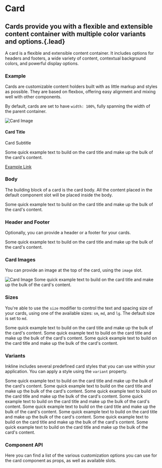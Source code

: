 # Card
## Cards provide you with a flexible and extensible content container with multiple color variants and options.{.lead}

A card is a flexible and extensible content container. It includes options for headers and footers, a wide variety of content, 
contextual background colors, and powerful display options. 

### Example
Cards are customizable content holders built with as little markup and styles as possible. 
They are based on flexbox, offering easy alignment and mixing well with other components. 

By default, cards are set to have `width: 100%`, fully spanning the width of the parent container. 

<i-code-preview title="Card Example">

<i-row>
    <i-column md="6">
        <i-card>
            <img slot="image" src="/images/placeholder-500x250.jpg" alt="Card Image" />
            <h4 class="title">Card Title</h4>
            <p class="subtitle">Card Subtitle</p>
            <p>
                Some quick example text to build on the card title and make up the bulk of the card's content.
            </p>
            <a class="link" href="https://inkline.io" onclick="return false;">Example Link</a>
        </i-card>
    </i-column>
</i-row>

<template slot="html">

~~~html
<i-card>
    <img slot="image" src=".." alt="Card Image" />
    <h4 class="title">Card Title</h4>
    <p class="subtitle">Card Subtitle</p>
    <p>
        Some quick example text to build on the card title and make up the bulk of the card's content.
    </p>
    <a class="link" href="https://inkline.io">Example Link</a>
</i-card>
~~~

</template>
</i-code-preview>

### Body
The building block of a card is the card body. All the content placed in the default component slot will be placed inside the body.

<i-code-preview title="Card Body">

<i-row>
    <i-column md="6">
        <i-card>
            Some quick example text to build on the card title and make up the bulk of the card's content.
        </i-card>
    </i-column>
</i-row>

<template slot="html">

~~~html
<i-card>
    Some quick example text to build on the card title and make up the bulk of the card's content.
</i-card>
~~~

</template>
</i-code-preview>

### Header and Footer
Optionally, you can provide a header or a footer for your cards.

<i-code-preview title="Card Header and Footer">

<i-row>
    <i-column md="6">
        <i-card>
            <template slot="header">Card Header</template>
            Some quick example text to build on the card title and make up the bulk of the card's content.
            <template slot="footer">Card Footer</template>
        </i-card>
    </i-column>
</i-row>

<template slot="html">

~~~html
<i-card>
    <template slot="header">Card Header</template>
    Some quick example text to build on the card title and make up the bulk of the card's content.
    <template slot="footer">Card Footer</template>
</i-card>
~~~

</template>
</i-code-preview>

### Card Images
You can provide an image at the top of the card, using the `image` slot.

<i-code-preview title="Card Image">

<i-row>
    <i-column md="6">
        <i-card>
            <img slot="image" src="/images/placeholder-500x250.jpg" alt="Card Image" />
            Some quick example text to build on the card title and make up the bulk of the card's content.
        </i-card>
    </i-column>
</i-row>

<template slot="html">

~~~html
<i-card>
    <img slot="image" src=".." alt="Card Image" />
    Some quick example text to build on the card title and make up the bulk of the card's content.
</i-card>
~~~

</template>
</i-code-preview>

### Sizes
You're able to use the `size` modifier to control the text and spacing size of your cards, using one of the available sizes: `sm`, `md`, and `lg`. 
The default size is set to `md`.

<i-code-preview title="Card Sizes">

<i-row class="_margin-bottom-1">
    <i-column md="6">
        <i-card size="sm">
            Some quick example text to build on the card title and make up the bulk of the card's content.
        </i-card>
    </i-column>
</i-row>
<i-row class="_margin-bottom-1">
    <i-column md="6">
        <i-card size="md">
            Some quick example text to build on the card title and make up the bulk of the card's content.
        </i-card>
    </i-column>
</i-row>
<i-row>
    <i-column md="6">
        <i-card size="lg">
            Some quick example text to build on the card title and make up the bulk of the card's content.
        </i-card>
    </i-column>
</i-row>

<template slot="html">

~~~html
<i-card size="sm">
    Some quick example text to build on the card title and make up the bulk of the card's content.
</i-card>
~~~
~~~html
<i-card size="md">
    Some quick example text to build on the card title and make up the bulk of the card's content.
</i-card>
~~~
~~~html
<i-card size="lg">
    Some quick example text to build on the card title and make up the bulk of the card's content.
</i-card>
~~~

</template>
</i-code-preview>

### Variants
Inkline includes several predefined card styles that you can use within your application. You can apply a style using the `variant` property.

<i-code-preview title="Card Variants">

<i-row>
    <i-column md="6" class="_margin-bottom-1">
        <i-card variant="light">
            <template slot="header">Light Card</template>
            Some quick example text to build on the card title and make up the bulk of the card's content.
        </i-card>
    </i-column>
    <i-column md="6" class="_margin-bottom-1">
        <i-card variant="dark">
            <template slot="header">Dark Card</template>
            Some quick example text to build on the card title and make up the bulk of the card's content.
        </i-card>
    </i-column>
</i-row>

<i-row>
    <i-column md="6" class="_margin-bottom-1">
        <i-card variant="primary">
            <template slot="header">Primary Card</template>
            Some quick example text to build on the card title and make up the bulk of the card's content.
        </i-card>
    </i-column>
    <i-column md="6" class="_margin-bottom-1">
        <i-card variant="secondary">
            <template slot="header">Secondary Card</template>
            Some quick example text to build on the card title and make up the bulk of the card's content.
        </i-card>
    </i-column>
</i-row>

<i-row>
    <i-column md="6" class="_margin-bottom-1">
        <i-card variant="success">
            <template slot="header">Success Card</template>
            Some quick example text to build on the card title and make up the bulk of the card's content.
        </i-card>
    </i-column>
    <i-column md="6" class="_margin-bottom-1">
        <i-card variant="danger">
            <template slot="header">Danger Card</template>
            Some quick example text to build on the card title and make up the bulk of the card's content.
        </i-card>
    </i-column>
</i-row>

<i-row>
    <i-column md="6" class="_margin-bottom-1">
        <i-card variant="warning">
            <template slot="header">Warning Card</template>
            Some quick example text to build on the card title and make up the bulk of the card's content.
        </i-card>
    </i-column>
    <i-column md="6" class="_margin-bottom-1">
        <i-card variant="info">
            <template slot="header">Info Card</template>
            Some quick example text to build on the card title and make up the bulk of the card's content.
        </i-card>
    </i-column>
</i-row>

<template slot="html">

~~~html
<i-card variant="light">
    <template slot="header">Light Card</template>
    Some quick example text to build on the card title and make up the bulk of the card's content.
</i-card>
~~~
~~~html
<i-card variant="dark">
    <template slot="header">Dark Card</template>
    Some quick example text to build on the card title and make up the bulk of the card's content.
</i-card>
~~~
~~~html
<i-card variant="primary">
    <template slot="header">Primary Card</template>
    Some quick example text to build on the card title and make up the bulk of the card's content.
</i-card>
~~~
~~~html
<i-card variant="secondary">
    <template slot="header">Secondary Card</template>
    Some quick example text to build on the card title and make up the bulk of the card's content.
</i-card>
~~~
~~~html
<i-card variant="success">
    <template slot="header">Success Card</template>
    Some quick example text to build on the card title and make up the bulk of the card's content.
</i-card>
~~~
~~~html
<i-card variant="danger">
    <template slot="header">Danger Card</template>
    Some quick example text to build on the card title and make up the bulk of the card's content.
</i-card>
~~~
~~~html
<i-card variant="warning">
    <template slot="header">Warning Card</template>
    Some quick example text to build on the card title and make up the bulk of the card's content.
</i-card>
~~~
~~~html
<i-card variant="info">
    <template slot="header">Info Card</template>
    Some quick example text to build on the card title and make up the bulk of the card's content.
</i-card>
~~~

</template>
</i-code-preview>


### Component API
Here you can find a list of the various customization options you can use for the card component as props, as well as available slots.

<i-api-preview markup="i-card" title="Card API" expanded link="https://github.com/inkline/inkline/tree/master/packages/inkline/src/components/Card">
    <template slot="props">
        <api-table>
            <api-table-row>
                <template slot="property">size</template>
                <template slot="description">Sets the size of the card component.</template>
                <template slot="type"><code>String</code></template>
                <template slot="values"><code>sm</code>, <code>md</code>, <code>lg</code></template>
                <template slot="default"><code>md</code></template>
            </api-table-row>
            <api-table-row>
                <template slot="property">variant</template>
                <template slot="description">Sets the color variant of the card component.</template>
                <template slot="type"><code>String</code></template>
                <template slot="values"><code>primary</code>, <code>secondary</code>, <code>light</code>, <code>dark</code>, <code>success</code>, <code>danger</code>, <code>warning</code>, <code>info</code></template>
                <template slot="default"><code>primary</code></template>
            </api-table-row>
        </api-table>
    </template>
    <template slot="slots">
        <api-table>
            <api-table-row>
                <template slot="slot">default</template>
                <template slot="description">Slot for card default content.</template>
            </api-table-row>
        </api-table>
    </template>
</i-api-preview>
